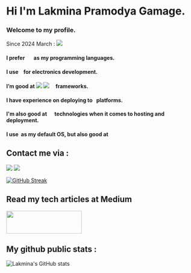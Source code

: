 <h1>Hi I'm Lakmina Pramodya Gamage.</h1>
<h3>Welcome to my profile.</h3>

Since 2024 March :  ![](https://komarev.com/ghpvc/?username=lakminagamage&style=flat-square)

<h4>I prefer <img src="https://img.shields.io/badge/Python-FFD43B?style=for-the-badge&logo=python&logoColor=blue" alt=""> <img src="https://img.shields.io/badge/JavaScript-323330?style=for-the-badge&logo=javascript&logoColor=F7DF1E" alt=""> <img src="https://img.shields.io/badge/OpenJDK-ED8B00?style=for-the-badge&logo=openjdk&logoColor=white" alt=""> <img src="https://img.shields.io/badge/C-00599C?style=for-the-badge&logo=c&logoColor=white" alt=""> <img src="" alt=""> <img src="https://img.shields.io/badge/C%2B%2B-00599C?style=for-the-badge&logo=c%2B%2B&logoColor=white" alt=""> as my programming languages.</h4>
<h4>I use <img src="https://img.shields.io/badge/espressif-E7352C?style=for-the-badge&logo=espressif&logoColor=white" alt=""> <img src="https://img.shields.io/badge/Arduino-00979D?style=for-the-badge&logo=Arduino&logoColor=white" alt=""> <img src="https://img.shields.io/badge/Raspberry%20Pi-A22846?style=for-the-badge&logo=Raspberry%20Pi&logoColor=white" alt=""> for electronics development.</h4>
<h4>I’m good at <img src="https://img.shields.io/badge/React_Native-20232A?style=for-the-badge&logo=react&logoColor=61DAFB"> <img src="https://img.shields.io/badge/Node%20js-339933?style=for-the-badge&logo=nodedotjs&logoColor=white"> <img src="https://img.shields.io/badge/next%20js-000000?style=for-the-badge&logo=nextdotjs&logoColor=white" alt=""> <img src="https://img.shields.io/badge/Django-092E20?style=for-the-badge&logo=django&logoColor=green" alt=""> <img src="	https://img.shields.io/badge/Expo-1B1F23?style=for-the-badge&logo=expo&logoColor=white" alt=""> <img src="https://img.shields.io/badge/Bootstrap-563D7C?style=for-the-badge&logo=bootstrap&logoColor=white" alt=""> frameworks.</h4>
<h4>I have experience on deploying to <img src="https://img.shields.io/badge/Linux-FCC624?style=for-the-badge&logo=linux&logoColor=black" alt=""> <img src="https://img.shields.io/badge/App_Store-0D96F6?style=for-the-badge&logo=app-store&logoColor=white" alt=""><img src="https://img.shields.io/badge/Google_Play-414141?style=for-the-badge&logo=google-play&logoColor=white" alt=""> platforms.</h4>

<h4>I'm also good at <img src="https://img.shields.io/badge/Nginx-009639?style=for-the-badge&logo=nginx&logoColor=white" alt=""> <img src="	https://img.shields.io/badge/Postman-FF6C37?style=for-the-badge&logo=Postman&logoColor=white" alt=""> <img src="https://img.shields.io/badge/Apache-D22128?style=for-the-badge&logo=Apache&logoColor=white" alt=""> <img src="" alt=""> <img src="https://img.shields.io/badge/firebase-ffca28?style=for-the-badge&logo=firebase&logoColor=black" alt=""> technologies when it comes to hosting and deployment.</h4>

<h4>I use <img src="https://img.shields.io/badge/mac%20os-000000?style=for-the-badge&logo=apple&logoColor=white" alt=""> as my default OS, but also good at <img src="	https://img.shields.io/badge/Debian-A81D33?style=for-the-badge&logo=debian&logoColor=white" alt=""> <img src="https://img.shields.io/badge/Ubuntu-E95420?style=for-the-badge&logo=ubuntu&logoColor=white" alt=""> <img src="https://img.shields.io/badge/Windows-0078D6?style=for-the-badge&logo=windows&logoColor=white" alt=""></h4>

<h2>Contact me via : </h2>
<a  href='mailto:pramodyalakmina@gmail.com'><img src="https://img.shields.io/badge/Gmail-D14836?syle=for-the-badge&logo=gmail&logoColor=white"></img></a> 
<a  href="https://www.linkedin.com/in/lakmina-gamage-381107215"><img src="https://img.shields.io/badge/LinkedIn-0077B5?syle=for-the-badge&logo=linkedin&logoColor=white"></img></a>

[![GitHub Streak](http://github-readme-streak-stats.herokuapp.com?user=lakminagamage&theme=dark&background=000000)](https://git.io/streak-stats)


<h2>Read my tech articles at Medium </h2>
<a  href="https://lakminagamage.medium.com"><img width="200px" height="60px" src="https://miro.medium.com/v2/resize:fit:8976/1*Ra88BZ-CSTovFS2ZSURBgg.png"></img></a>


<h2>My github public stats :</h2>

![Lakmina's GitHub stats](https://github-readme-stats.vercel.app/api?username=lakminagamage&show_icons=true&theme=transparent)
